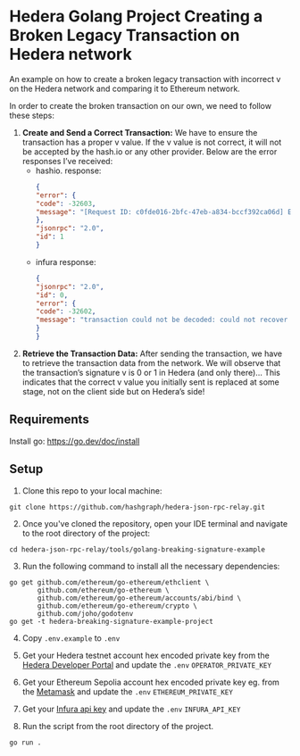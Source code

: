 # Hedera Golang Project Creating a Broken Legacy Transaction on Hedera network
An example on how to create a broken legacy transaction with incorrect v on the Hedera network and comparing it to Ethereum network.

In order to create the broken transaction on our own, we need to follow these steps:
1. **Create and Send a Correct Transaction:** We have to ensure the transaction has a proper v value. If the v value is not correct, it will not be accepted by the hash.io or any other provider. Below are the error responses I’ve received:
   - hashio. response:
        ```json
        {
        "error": {
        "code": -32603,
        "message": "[Request ID: c0fde016-2bfc-47eb-a834-bccf392ca06d] Error invoking RPC: non-canonical legacy v (argument=\"v\", value=\"0x01\", code=INVALID_ARGUMENT, version=6.12.2)"
        },
        "jsonrpc": "2.0",
        "id": 1
        }
        ```
   - infura response:
        ```json
        {
        "jsonrpc": "2.0",
        "id": 0,
        "error": {
        "code": -32602,
        "message": "transaction could not be decoded: could not recover secp256k1 key: invalid signature: not for a valid curve point"
        }
        }
        ```
2. **Retrieve the Transaction Data:** After sending the transaction, we have to retrieve the transaction data from the network. We will observe that the transaction’s signature v is 0 or 1 in Hedera (and only there)...
   This indicates that the correct v value you initially sent is replaced at some stage, not on the client side but on Hedera’s side!

## Requirements
Install go: https://go.dev/doc/install

## Setup

1. Clone this repo to your local machine:

```shell
git clone https://github.com/hashgraph/hedera-json-rpc-relay.git
```

2. Once you've cloned the repository, open your IDE terminal and navigate to the root directory of the project:

```shell
cd hedera-json-rpc-relay/tools/golang-breaking-signature-example
```

3. Run the following command to install all the necessary dependencies:

```shell
go get github.com/ethereum/go-ethereum/ethclient \
       github.com/ethereum/go-ethereum \
       github.com/ethereum/go-ethereum/accounts/abi/bind \
       github.com/ethereum/go-ethereum/crypto \
       github.com/joho/godotenv
go get -t hedera-breaking-signature-example-project
```
4. Copy `.env.example` to `.env`

5. Get your Hedera testnet account hex encoded private key from the [Hedera Developer Portal](https://portal.hedera.com/register) and update the `.env` `OPERATOR_PRIVATE_KEY`

6. Get your Ethereum Sepolia account hex encoded private key eg. from the [Metamask](https://support.metamask.io/getting-started/getting-started-with-metamask/) and update the `.env` `ETHEREUM_PRIVATE_KEY`

7. Get your [Infura api key](https://www.infura.io) and update the `.env` `INFURA_API_KEY`

8. Run the script from the root directory of the project.

```shell
go run .
```
